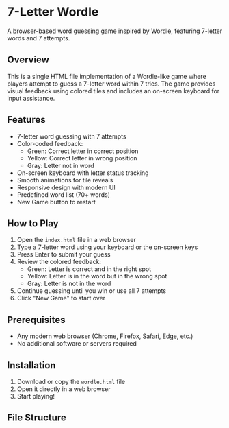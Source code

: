 # 7-Letter Wordle

A browser-based word guessing game inspired by Wordle, featuring 7-letter words and 7 attempts.

## Overview

This is a single HTML file implementation of a Wordle-like game where players attempt to guess a 7-letter word within 7 tries. The game provides visual feedback using colored tiles and includes an on-screen keyboard for input assistance.

## Features

- 7-letter word guessing with 7 attempts
- Color-coded feedback:
  - Green: Correct letter in correct position
  - Yellow: Correct letter in wrong position
  - Gray: Letter not in word
- On-screen keyboard with letter status tracking
- Smooth animations for tile reveals
- Responsive design with modern UI
- Predefined word list (70+ words)
- New Game button to restart

## How to Play

1. Open the `index.html` file in a web browser
2. Type a 7-letter word using your keyboard or the on-screen keys
3. Press Enter to submit your guess
4. Review the colored feedback:
   - Green: Letter is correct and in the right spot
   - Yellow: Letter is in the word but in the wrong spot
   - Gray: Letter is not in the word
5. Continue guessing until you win or use all 7 attempts
6. Click "New Game" to start over

## Prerequisites

- Any modern web browser (Chrome, Firefox, Safari, Edge, etc.)
- No additional software or servers required

## Installation

1. Download or copy the `wordle.html` file
2. Open it directly in a web browser
3. Start playing!

## File Structure
